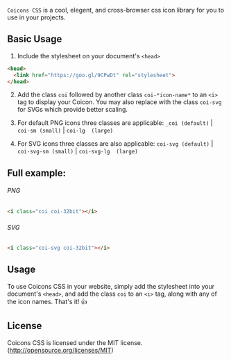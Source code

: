 `Coicons CSS` is a cool, elegent, and cross-browser css icon library for you to use in your projects.

## Basic Usage

1. Include the stylesheet on your document's `<head>`


```html
<head>
  <link href="https://goo.gl/9CPwDt" rel="stylesheet">
</head>
```



2. Add the class `coi` followed by another class `coi-*icon-name*` to an `<i>` tag to display your Coicon. You may also replace with the class `coi-svg` for SVGs which provide better scaling.

3. For default PNG icons three classes are applicable:
    `_coi (default)` | `coi-sm (small)` | `coi-lg  (large)`

4. For SVG icons three classes are also applicable:
   `coi-svg (default)` | `coi-svg-sm (small)` | `coi-svg-lg  (large)`


## Full example:

###### PNG
```html
<i class="coi coi-32bit"></i>
```
###### SVG
```html
<i class="coi-svg coi-32bit"></i>
```

## Usage

To use Coicons CSS in your website, simply add the stylesheet into your document's `<head>`, and add the class `coi` to an `<i>` tag, along with any of the icon names. That's it! :+1: 


## License

Coicons CSS is licensed under the MIT license. (http://opensource.org/licenses/MIT)
